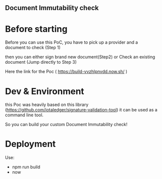   ## Document Immutability check

  # Before starting

  Before you can use this PoC, you have to pick up a provider and a document to check (Step 1)
  
  then you can either sign brand new document(Step2) or Check an existing document (Jump directly to Step 3)
  
  Here the link for the Poc ( https://build-vvzhlpnvdd.now.sh/ )

 # Dev & Environment
 
 this Poc was heavily based on this library (https://github.com/iotaledger/signature-validation-tool) it can be used as a command line tool.
 
 So you can build your custom Document Immutability check!
 
 # Deployment
 
 Use:
 
 - npm run build
 - now
 
